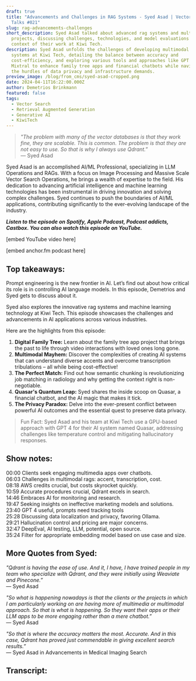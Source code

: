 ```yaml
---
draft: true
title: "Advancements and Challenges in RAG Systems - Syed Asad | Vector Space
  Talks #021"
slug: rag-advancements-challenges
short_description: Syed Asad talked about advanced rag systems and multimodal AI
  projects, discussing challenges, technologies, and model evaluations in the
  context of their work at Kiwi Tech.
description: Syed Asad unfolds the challenges of developing multimodal RAG
  systems at Kiwi Tech, detailing the balance between accuracy and
  cost-efficiency, and exploring various tools and approaches like GPT 4 and
  Mixtral to enhance family tree apps and financial chatbots while navigating
  the hurdles of data privacy and infrastructure demands.
preview_image: /blog/from_cms/syed-asad-cropped.png
date: 2024-04-11T16:22:00.000Z
author: Demetrios Brinkmann
featured: false
tags:
  - Vector Search
  - Retrieval Augmented Generation
  - Generative AI
  - KiwiTech
---
```

> *"The problem with many of the vector databases is that they work fine, they are scalable. This is common. The problem is that they are not easy to use. So that is why I always use Qdrant.”*\
— Syed Asad
> 

Syed Asad is an accomplished AI/ML Professional, specializing in LLM Operations and RAGs. With a focus on Image Processing and Massive Scale Vector Search Operations, he brings a wealth of expertise to the field. His dedication to advancing artificial intelligence and machine learning technologies has been instrumental in driving innovation and solving complex challenges. Syed continues to push the boundaries of AI/ML applications, contributing significantly to the ever-evolving landscape of the industry.

***Listen to the episode on Spotify, Apple Podcast, Podcast addicts, Castbox. You can also watch this episode on YouTube.***

[embed YouTube video here]

[embed anchor.fm podcast here]

## **Top takeaways:**

Prompt engineering is the new frontier in AI. Let’s find out about how critical its role is in controlling AI language models. In this episode, Demetrios and Syed gets to discuss about it.

Syed also explores the innovative rag systems and machine learning technology at Kiwi Tech. This episode showcases the challenges and advancements in AI applications across various industries.

Here are the highlights from this episode:

1. **Digital Family Tree:** Learn about the family tree app project that brings the past to life through video interactions with loved ones long gone.
2. **Multimodal Mayhem:** Discover the complexities of creating AI systems that can understand diverse accents and overcome transcription tribulations – all while being cost-effective!
3. **The Perfect Match:** Find out how semantic chunking is revolutionizing job matching in radiology and why getting the context right is non-negotiable.
4. **Quasar's Quantum Leap:** Syed shares the inside scoop on Quasar, a financial chatbot, and the AI magic that makes it tick.
5. **The Privacy Paradox:** Delve into the ever-present conflict between powerful AI outcomes and the essential quest to preserve data privacy.

> Fun Fact: Syed Asad and his team at Kiwi Tech use a GPU-based approach with GPT 4 for their AI system named Quasar, addressing challenges like temperature control and mitigating hallucinatory responses.
> 

## Show notes:

00:00 Clients seek engaging multimedia apps over chatbots.\
06:03 Challenges in multimodal rags: accent, transcription, cost.\
08:18 AWS credits crucial, but costs skyrocket quickly.\
10:59 Accurate procedures crucial, Qdrant excels in search.\
14:46 Embraces AI for monitoring and research.\
19:47 Seeking insights on ineffective marketing models and solutions.\
23:40 GPT 4 useful, prompts need tracking tools\
25:28 Discussing data localization and privacy, favoring Ollama.\
29:21 Hallucination control and pricing are major concerns.\
32:47 DeepEval, AI testing, LLM, potential, open source.\
35:24 Filter for appropriate embedding model based on use case and size.

## More Quotes from Syed:

*"Qdrant is having the ease of use. And it, I have, I have trained people in my team who specialize with Qdrant, and they were initially using Weaviate and Pinecone.”*\
— Syed Asad

*"So what is happening nowadays is that the clients or the projects in which I am particularly working on are having more of multimedia or multimodal approach. So that is what is happening. So they want their apps or their LLM apps to be more engaging rather than a mere chatbot.”*\
— Syed Asad

*"So that is where the accuracy matters the most. Accurate. And in this case, Qdrant has proved just commendable in giving excellent search results.”*\
— Syed Asad in Advancements in Medical Imaging Search

## Transcript:
